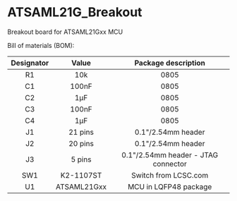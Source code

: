 # ATSAML21G_Breakout
Breakout board for ATSAML21Gxx MCU

Bill of materials (BOM):

|  Designator  | Value |  Package description |
|     :---:      |     :---:      |     :---:      |
|R1 | 10k | 0805 |
|C1 | 100nF | 0805 |
|C2 | 1µF | 0805 |
|C3 | 100nF | 0805 |
|C4 | 1µF | 0805 |
|J1 | 21 pins | 0.1"/2.54mm header |
|J2 | 20 pins | 0.1"/2.54mm header |
|J3 | 5 pins | 0.1"/2.54mm header - JTAG connector |
|SW1 | K2-1107ST | Switch from LCSC.com |
|U1 | ATSAML21Gxx | MCU in LQFP48 package |
